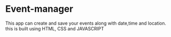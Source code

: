 # Event-manager
This app can create and save your events along with date,time and location.
this is built using HTML, CSS and JAVASCRIPT
